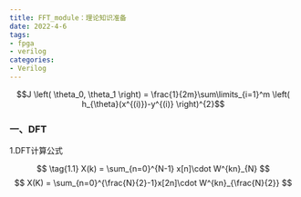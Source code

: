 ```yaml
---
title: FFT_module：理论知识准备
date: 2022-4-6
tags:
- fpga
- verilog
categories:
- Verilog
---
```


<link rel="stylesheet" href="https://cdnjs.cloudflare.com/ajax/libs/KaTeX/0.5.1/katex.min.css">

<link rel="stylesheet" href="https://cdn.jsdelivr.net/github-markdown-css/2.2.1/github-markdown.css"/>




$$J \left( \theta_0, \theta_1 \right) = \frac{1}{2m}\sum\limits_{i=1}^m \left( h_{\theta}(x^{(i)})-y^{(i)} \right)^{2}$$

### 一、DFT

1.DFT计算公式

$$ \tag{1.1}  X(k) = \sum_{n=0}^{N-1} x[n]\cdot W^{kn}_{N}   $$
$$  X(K) = \sum_{n=0}^{\frac{N}{2}-1}x[2n]\cdot W^{kn}_{\frac{N}{2}} $$



